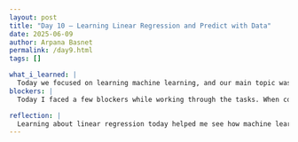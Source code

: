 ```yaml
---
layout: post
title: "Day 10 – Learning Linear Regression and Predict with Data"
date: 2025-06-09
author: Arpana Basnet
permalink: /day9.html
tags: []

what_i_learned: |
  Today we focused on learning machine learning, and our main topic was linear regression. At first, the idea seemed a bit confusing, but after talking it through as a group, it started to make sense. We learned how linear regression helps make predictions, like guessing someone’s salary based on their experience or estimating house prices. Then we jumped into some hands-on coding, which really helped. I worked with a few datasets like hiring.csv, homeprices.csv, canada_per_capita_income.csv, areas.csv, and prediction.csv. It was pretty cool to see how the numbers actually turn into something useful with just a few lines of code. I liked how we tested our models to see how accurate they were. It felt good to figure out how to read the data, run the model, and get predictions from it. Some parts were tricky—especially understanding all the steps—but trying different examples helped me understand it better. Overall, I feel like I’m slowly getting the hang of it, and I’m excited to keep learning more.
blockers: |
  Today I faced a few blockers while working through the tasks. When coding, I tried to convert word to number where I got error and got confused a lot.

reflection: |
  Learning about linear regression today helped me see how machine learning can actually be used to solve real problems. At first, it felt a bit overwhelming, especially when looking at all the numbers and code, but once we started doing hands-on practice with the datasets, things started to click. I realized that trying different examples and discussing with others made the learning process easier and more enjoyable. Even though I still have a lot to learn, I feel more confident than I did before, and I’m proud of the progress I made today.
---
```

